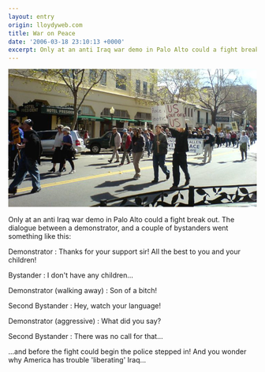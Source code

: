 ```yaml
---
layout: entry
origin: lloydyweb.com
title: War on Peace
date: '2006-03-18 23:10:13 +0000'
excerpt: Only at an anti Iraq war demo in Palo Alto could a fight break out.
---
```

![Rally in Palo Alto](/assets/images/2006/03/war_on_peace.jpg)

Only at an anti Iraq war demo in Palo Alto could a fight break out. The dialogue between a demonstrator, and a couple of bystanders went something like this:

Demonstrator
: Thanks for your support sir! All the best to you and your children!

Bystander
: I don't have any children...

Demonstrator (walking away)
: Son of a bitch!

Second Bystander
: Hey, watch your language!

Demonstrator (aggressive)
: What did you say?

Second Bystander
: There was no call for that...

...and before the fight could begin the police stepped in! And you wonder why America has trouble 'liberating' Iraq...